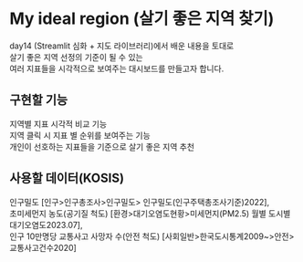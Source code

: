 # My ideal region (살기 좋은 지역 찾기)
day14 (Streamlit 심화 + 지도 라이브러리)에서 배운 내용을 토대로<br>
살기 좋은 지역 선정의 기준이 될 수 있는<br>
여러 지표들을 시각적으로 보여주는 대시보드를 만들고자 합니다.

## 구현할 기능
지역별 지표 시각적 비교 기능<br>
지역 클릭 시 지표 별 순위를 보여주는 기능<br>
개인이 선호하는 지표들을 기준으로 살기 좋은 지역 추천<br>

## 사용할 데이터(KOSIS)
인구밀도 [인구>인구총조사>인구밀도> 인구밀도(인구주택총조사기준)2022], <br>
초미세먼지 농도(공기질 척도) [환경>대기오염도현황>미세먼지(PM2.5) 월별 도시별 대기오염도2023.07], <br>
인구 10만명당 교통사고 사망자 수(안전 척도) [사회일반>한국도시통계2009~>안전>교통사고건수2020] <br>